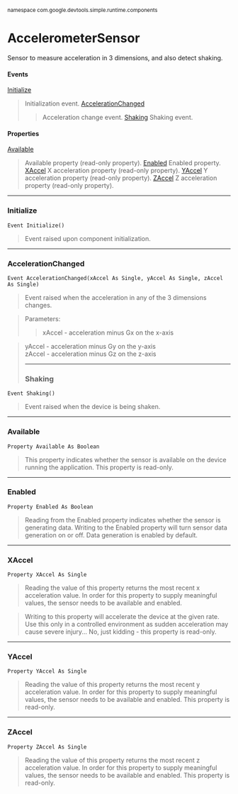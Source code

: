 <sub>namespace com.google.devtools.simple.runtime.components</sub>
# AccelerometerSensor #

Sensor to measure acceleration in 3 dimensions, and also detect shaking.

#### Events ####
[Initialize](ReferenceComponentAccelerometerSensor#Initialize.md)
> Initialization event.
[AccelerationChanged](ReferenceComponentAccelerometerSensor#AccelerationChanged.md)
> > Acceleration change event.
[Shaking](ReferenceComponentAccelerometerSensor#Shaking.md)
> > Shaking event.

#### Properties ####
[Available](ReferenceComponentAccelerometerSensor#Available.md)

> Available property (read-only property).
[Enabled](ReferenceComponentAccelerometerSensor#Enabled.md)
> Enabled property.
[XAccel](ReferenceComponentAccelerometerSensor#XAccel.md)
> X acceleration property (read-only property).
[YAccel](ReferenceComponentAccelerometerSensor#YAccel.md)
> Y acceleration property (read-only property).
[ZAccel](ReferenceComponentAccelerometerSensor#ZAccel.md)
> Z acceleration property (read-only property).

---

### Initialize ###

```
Event Initialize()
```

> Event raised upon component initialization.

---

### AccelerationChanged ###

```
Event AccelerationChanged(xAccel As Single, yAccel As Single, zAccel As Single)
```

> Event raised when the acceleration in any of the 3 dimensions changes.

> Parameters:
> > xAccel - acceleration minus Gx on the x-axis<br>
<blockquote>yAccel - acceleration minus Gy on the y-axis<br>
zAccel - acceleration minus Gz on the z-axis<br>
<hr />
<h3>Shaking</h3></blockquote></li></ul>

```
Event Shaking()
```


> Event raised when the device is being shaken.

---

### Available ###

```
Property Available As Boolean
```

> This property indicates whether the sensor is available on the device running the application.
> This property is read-only.


---

### Enabled ###

```
Property Enabled As Boolean
```

> Reading from the Enabled property indicates whether the sensor is generating data. Writing to the Enabled property will turn sensor data generation on or off.
> Data generation is enabled by default.

---

### XAccel ###

```
Property XAccel As Single
```

> Reading the value of this property returns the most recent x acceleration value. In order for this property to supply meaningful values, the sensor needs to be available and enabled.

> Writing to this property will accelerate the device at the given rate. Use this only in a controlled environment as sudden acceleration may cause severe injury... No, just kidding - this property is read-only.

---

### YAccel ###

```
Property YAccel As Single
```

> Reading the value of this property returns the most recent y acceleration value. In order for this property to supply meaningful values, the sensor needs to be available and enabled. This property is read-only.

---

### ZAccel ###

```
Property ZAccel As Single
```

> Reading the value of this property returns the most recent z acceleration value. In order for this property to supply meaningful values, the sensor needs to be available and enabled. This property is read-only.